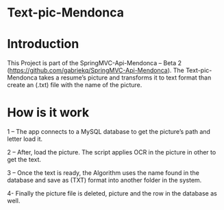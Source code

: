 # Text-pic-Mendonca

# Introduction 

This Project is part of the SpringMVC-Api-Mendonca – Beta 2 (https://github.com/gabriekq/SpringMVC-Api-Mendonca).
The Text-pic-Mendonca takes a resume’s picture and transforms it to text format than create an (.txt) file with the name of the picture.
# How is it work
1 – The app connects to a MySQL database to get the picture’s path and letter load it.

2 – After, load the picture. The script applies OCR in the picture in other to get the text.

3 – Once the text is ready, the Algorithm uses the name found in the database and save as (TXT) format into another folder in the system.

4- Finally the picture file is deleted, picture and the row in the database as well.
